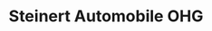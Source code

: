 ---
title: "Steinert Automobile OHG"
url: /grossroehrsdorf/steinert-automobile-ohg/
shop: Autohaus
---